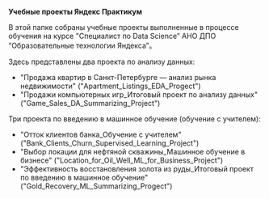 **Учебные проекты Яндекс Практикум**

В этой папке собраны учебные проекты выполненные в процессе обучения на курсе "Специалист по Data Science” АНО ДПО “Образовательные технологии Яндекса”。

Здесь представлены два проекта по анализу данных:
- "Продажа квартир в Санкт-Петербурге — анализ рынка недвижимости" ("Apartment_Listings_EDA_Progect")
- "Продажи компьютерных игр_Итоговый проект по анализу данных"("Game_Sales_DA_Summarizing_Project")

Три проекта по введению в машинное обучение (обучение с учителем):
- "Отток клиентов банка_Обучение с учителем" ("Bank_Clients_Churn_Supervised_Learning_Project")
- "Выбор локации для нефтяной скважины_Машинное обучение в бизнесе" ("Location_for_Oil_Well_ML_for_Business_Project")
- "Эффективность восстановления золота из руды_Итоговый проект по введению в машинное обучение" ("Gold_Recovery_ML_Summarizing_Progect")


```python

```
